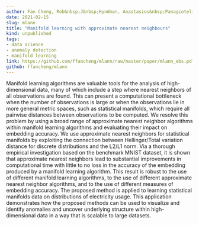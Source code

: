 ```yaml
---
author: Fan Cheng, Rob&nbsp;J&nbsp;Hyndman, Anastasios&nbsp;Panagiotelis
date: 2021-02-15
slug: mlann
title: "Manifold learning with approximate nearest neighbours"
kind: unpublished
tags:
- data science
- anomaly detection
- manifold learning
link: https://github.com/ffancheng/mlann/raw/master/paper/mlann_ebs.pdf
github: ffancheng/mlann
---
```


Manifold learning algorithms are valuable tools for the analysis of high-dimensional data, many of which include a step where nearest neighbors of all observations are found. This can present a computational bottleneck when the number of observations is large or when the observations lie in more general metric spaces, such as statistical manifolds, which require all pairwise distances between observations to be computed. We resolve this problem by using a broad range of approximate nearest neighbor algorithms within manifold learning algorithms and evaluating their impact on embedding accuracy. We use approximate nearest neighbors for statistical manifolds by exploiting the connection between Hellinger/Total variation distance for discrete distributions and the L2/L1 norm. Via a thorough empirical investigation based on the benchmark MNIST dataset, it is shown that approximate nearest neighbors lead to substantial improvements in computational time with little to no loss in the accuracy of the embedding produced by a manifold learning algorithm. This result is robust to the use of different manifold learning algorithms, to the use of different approximate nearest neighbor algorithms, and to the use of different measures of embedding accuracy. The proposed method is applied to learning statistical manifolds data on distributions of electricity usage. This application demonstrates how the proposed methods can be used to visualize and identify anomalies and uncover underlying structure within high-dimensional data in a way that is scalable to large datasets.
